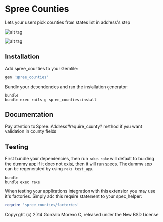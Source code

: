 Spree Counties
=============

Lets your users pick counties from states list in address's step

![alt tag](https://raw.githubusercontent.com/ronzalo/spree_counties/master/lib/generators/spree_counties/install/templates/1.png)

![alt tag](https://raw.githubusercontent.com/ronzalo/spree_counties/master/lib/generators/spree_counties/install/templates/2.png)

Installation
------------

Add spree_counties to your Gemfile:

```ruby
gem 'spree_counties'
```

Bundle your dependencies and run the installation generator:

```shell
bundle
bundle exec rails g spree_counties:install
```

Documentation
-------------

Pay atention to Spree::Address#require_county? method if you want validation in county fields

Testing
-------

First bundle your dependencies, then run `rake`. `rake` will default to building the dummy app if it does not exist, then it will run specs. The dummy app can be regenerated by using `rake test_app`.

```shell
bundle
bundle exec rake
```

When testing your applications integration with this extension you may use it's factories.
Simply add this require statement to your spec_helper:

```ruby
require 'spree_counties/factories'
```

Copyright (c) 2014 Gonzalo Moreno C, released under the New BSD License
